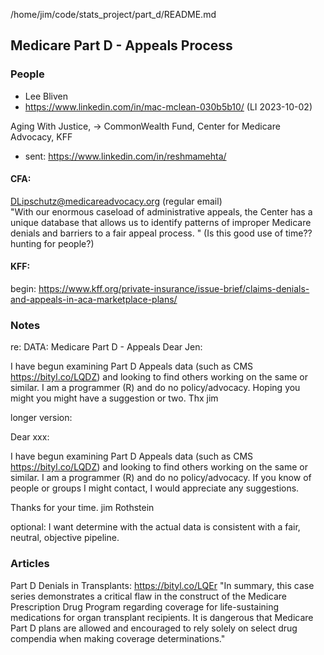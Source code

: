 /home/jim/code/stats_project/part_d/README.md

## Medicare Part D - Appeals Process

### People

-   Lee Bliven
-   https://www.linkedin.com/in/mac-mclean-030b5b10/ (LI 2023-10-02) 

Aging With Justice, ->  CommonWealth Fund, Center for Medicare Advocacy, KFF 
- sent: https://www.linkedin.com/in/reshmamehta/

#### CFA: 
DLipschutz@medicareadvocacy.org (regular email)  
"With our enormous caseload of administrative appeals, the Center has a unique database that allows us to identify patterns of improper Medicare denials and barriers to a fair appeal process. "
(Is this good use of time?? hunting for people?)

#### KFF:
begin:  <https://www.kff.org/private-insurance/issue-brief/claims-denials-and-appeals-in-aca-marketplace-plans/>

### Notes



re: DATA:  Medicare Part D - Appeals 
Dear Jen:

<!--{{{-->
I have begun examining Part D Appeals data (such as CMS
<https://bityl.co/LQDZ>) and looking to find others working on the same or
similar. I am a programmer (R) and do no policy/advocacy.
Hoping you might you might have a suggestion or two.
Thx
jim
<!--}}}-->

longer version:

Dear xxx:<!--{{{-->

I have begun examining Part D Appeals data (such as CMS
<https://bityl.co/LQDZ>) and looking to find others working on the same or
similar. I am a programmer (R) and do no policy/advocacy.
If you know of people or groups I might contact, I would appreciate any
suggestions.

Thanks for your time.
jim Rothstein

optional:  I want determine with the actual data is consistent with a fair,
neutral, objective pipeline.<!--}}}-->


### Articles
Part D Denials in Transplants:  https://bityl.co/LQEr
    "In summary, this case series demonstrates a critical flaw in the construct of the Medicare Prescription Drug Program regarding coverage for life-sustaining medications for organ transplant recipients. It is dangerous that Medicare Part D plans are allowed and encouraged to rely solely on select drug compendia when making coverage determinations." 


